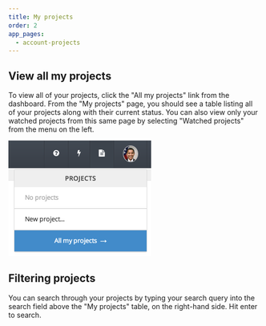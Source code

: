 ```yaml
---
title: My projects
order: 2
app_pages:
  - account-projects
---
```


## View all my projects

To view all of your projects, click the "All my projects" link from the dashboard. From the "My projects" page, you should see a table listing all of your projects along with their current status. You can also view only your watched projects from this same page by selecting "Watched projects" from the menu on the left.

![all my projects](../images/all_my_projects.png)

## Filtering projects

You can search through your projects by typing your search query into the search field above the "My projects" table, on the right-hand side. Hit enter to search.

